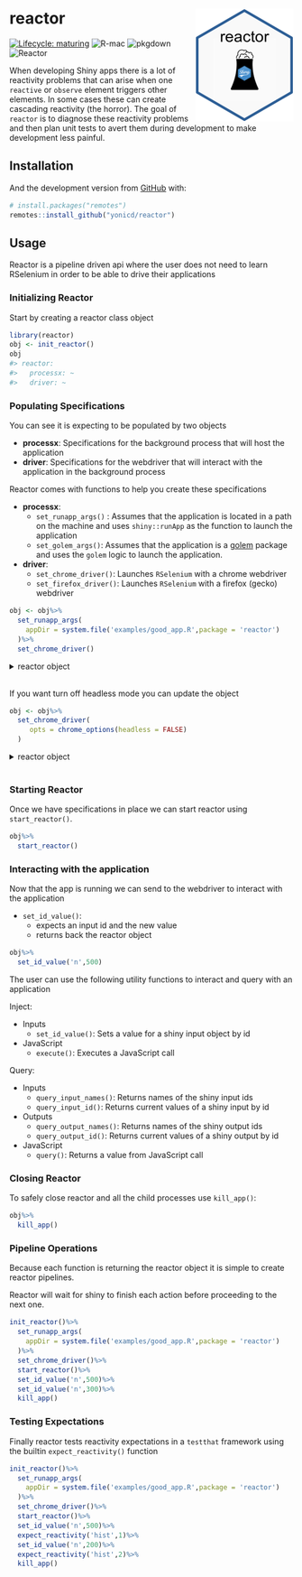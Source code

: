 
<!-- README.md is generated from README.Rmd. Please edit that file -->

# reactor <img src="https://github.com/yonicd/hex/raw/master/images/logos/reactor.png" align="right" class="logo"/>

<!-- badges: start -->

[![Lifecycle:
maturing](https://img.shields.io/badge/lifecycle-maturing-blue.svg)](https://www.tidyverse.org/lifecycle/#maturing)
![R-mac](https://github.com/yonicd/reactor/workflows/R-mac/badge.svg)
![pkgdown](https://github.com/yonicd/reactor/workflows/pkgdown/badge.svg)
![Reactor](https://github.com/yonicd/reactor/workflows/Reactor/badge.svg)
<!-- badges: end -->

When developing Shiny apps there is a lot of reactivity problems that
can arise when one `reactive` or `observe` element triggers other
elements. In some cases these can create cascading reactivity (the
horror). The goal of `reactor` is to diagnose these reactivity problems
and then plan unit tests to avert them during development to make
development less painful.

## Installation

And the development version from [GitHub](https://github.com/) with:

``` r
# install.packages("remotes")
remotes::install_github("yonicd/reactor")
```

## Usage

Reactor is a pipeline driven api where the user does not need to learn
RSelenium in order to be able to drive their applications

### Initializing Reactor

Start by creating a reactor class object

``` r
library(reactor)
obj <- init_reactor()
obj
#> reactor:
#>   processx: ~
#>   driver: ~
```

### Populating Specifications

You can see it is expecting to be populated by two objects

-   **processx**: Specifications for the background process that will
    host the application
-   **driver**: Specifications for the webdriver that will interact with
    the application in the background process

Reactor comes with functions to help you create these specifications

-   **processx**:
    -   `set_runapp_args()` : Assumes that the application is located in
        a path on the machine and uses `shiny::runApp` as the function
        to launch the application
    -   `set_golem_args()`: Assumes that the application is a
        [golem](https://github.com/ThinkR-open/golem) package and uses
        the `golem` logic to launch the application.
-   **driver**:
    -   `set_chrome_driver()`: Launches `RSelenium` with a chrome
        webdriver
    -   `set_firefox_driver()`: Launches `RSelenium` with a firefox
        (gecko) webdriver

``` r
obj <- obj%>%
  set_runapp_args(
    appDir = system.file('examples/good_app.R',package = 'reactor')
  )%>%
  set_chrome_driver()
```

<details closed>
<summary>
<span title="Click to Open"> reactor object </span>
</summary>

``` yml
reactor:
  processx:
    runApp:
      test_port: 21377
      test_path: /var/folders/kx/t4h_mm1910sb7vhm_gnfnx2c0000gn/T//Rtmp3CWCYB
      test_ip: 127.0.0.1
      appDir: /Library/Frameworks/R.framework/Versions/3.6/Resources/library/reactor/examples/good_app.R
  driver:
    chrome:
      test_path: /var/folders/kx/t4h_mm1910sb7vhm_gnfnx2c0000gn/T//Rtmp3CWCYB
      verbose: no
      port: 10516
      opts:
        args:
        - --headless
        - --disable-gpu
        - --window-size=1280,800
        prefs:
          profile.default_content_settings.popups: 0
          download.prompt_for_download: no
          download.directory_upgrade: yes
          safebrowsing.enabled: yes
          download.default_directory: /var/folders/kx/t4h_mm1910sb7vhm_gnfnx2c0000gn/T//Rtmp3CWCYB
```

</details>

<br>

If you want turn off headless mode you can update the object

``` r
obj <- obj%>%
  set_chrome_driver(
     opts = chrome_options(headless = FALSE)
  )
```

<details closed>
<summary>
<span title="Click to Open"> reactor object </span>
</summary>

``` yml
reactor:
  processx:
    runApp:
      test_port: 21377
      test_path: /var/folders/kx/t4h_mm1910sb7vhm_gnfnx2c0000gn/T//Rtmp3CWCYB
      test_ip: 127.0.0.1
      appDir: /Library/Frameworks/R.framework/Versions/3.6/Resources/library/reactor/examples/good_app.R
  driver:
    chrome:
      test_path: /var/folders/kx/t4h_mm1910sb7vhm_gnfnx2c0000gn/T//Rtmp3CWCYB
      verbose: no
      port: 44501
      opts:
        args:
        - --disable-gpu
        - --window-size=1280,800
        prefs:
          profile.default_content_settings.popups: 0
          download.prompt_for_download: no
          download.directory_upgrade: yes
          safebrowsing.enabled: yes
          download.default_directory: /var/folders/kx/t4h_mm1910sb7vhm_gnfnx2c0000gn/T//Rtmp3CWCYB
```

</details>

<br>

### Starting Reactor

Once we have specifications in place we can start reactor using
`start_reactor()`.

``` r
obj%>%
  start_reactor()
```

### Interacting with the application

Now that the app is running we can send to the webdriver to interact
with the application

-   `set_id_value()`:
    -   expects an input id and the new value
    -   returns back the reactor object

``` r
obj%>%
  set_id_value('n',500)
```

The user can use the following utility functions to interact and query
with an application

Inject:

-   Inputs
    -   `set_id_value()`: Sets a value for a shiny input object by id
-   JavaScript
    -   `execute()`: Executes a JavaScript call

Query:

-   Inputs
    -   `query_input_names()`: Returns names of the shiny input ids
    -   `query_input_id()`: Returns current values of a shiny input by
        id
-   Outputs
    -   `query_output_names()`: Returns names of the shiny output ids
    -   `query_output_id()`: Returns current values of a shiny output by
        id
-   JavaScript
    -   `query()`: Returns a value from JavaScript call

### Closing Reactor

To safely close reactor and all the child processes use `kill_app()`:

``` r
obj%>%
  kill_app()
```

### Pipeline Operations

Because each function is returning the reactor object it is simple to
create reactor pipelines.

Reactor will wait for shiny to finish each action before proceeding to
the next one.

``` r
init_reactor()%>%
  set_runapp_args(
    appDir = system.file('examples/good_app.R',package = 'reactor')
  )%>%
  set_chrome_driver()%>%
  start_reactor()%>%
  set_id_value('n',500)%>%
  set_id_value('n',300)%>%
  kill_app()
```

### Testing Expectations

Finally reactor tests reactivity expectations in a `testthat` framework
using the builtin `expect_reactivity()` function

``` r
init_reactor()%>%
  set_runapp_args(
    appDir = system.file('examples/good_app.R',package = 'reactor')
  )%>%
  set_chrome_driver()%>%
  start_reactor()%>%
  set_id_value('n',500)%>%
  expect_reactivity('hist',1)%>%
  set_id_value('n',200)%>%
  expect_reactivity('hist',2)%>%
  kill_app()
```
